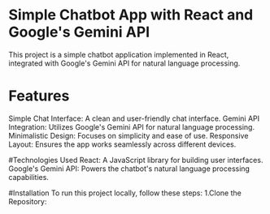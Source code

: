 # Simple Chatbot App with React and Google's Gemini API

This project is a simple chatbot application implemented in React, integrated with Google's Gemini API for natural language processing.

# Features
Simple Chat Interface: A clean and user-friendly chat interface.
Gemini API Integration: Utilizes Google's Gemini API for natural language processing.
Minimalistic Design: Focuses on simplicity and ease of use.
Responsive Layout: Ensures the app works seamlessly across different devices.

#Technologies Used
React: A JavaScript library for building user interfaces.
Google's Gemini API: Powers the chatbot's natural language processing capabilities.

#Installation
To run this project locally, follow these steps:
1.Clone the Repository:
